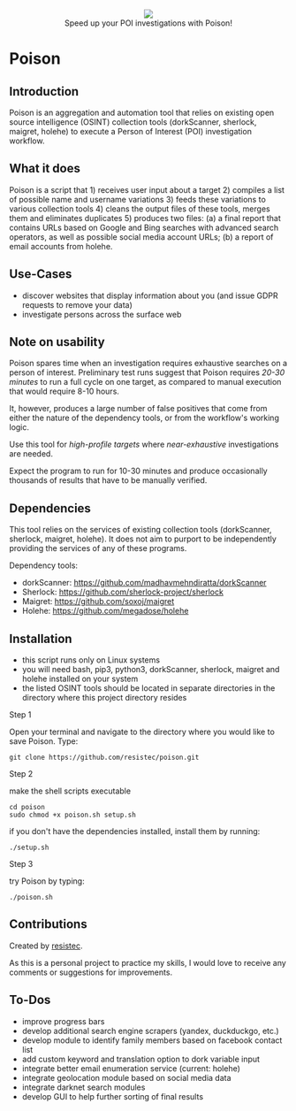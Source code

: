 <p align=center>
  <br>
  <a href="https://github.com/resistec" target="_blank"><img src="https://"/></a>
  <br>
  <span>Speed up your POI investigations with Poison!</a></span>
  <br>
</p>

# Poison

## Introduction

Poison is an aggregation and automation tool that relies on existing open source intelligence (OSINT) collection tools (dorkScanner, sherlock, maigret, holehe) to execute a Person of Interest (POI) investigation workflow.

## What it does

Poison is a script that 
    1) receives user input about a target
    2) compiles a list of possible name and username variations
    3) feeds these variations to various collection tools
    4) cleans the output files of these tools, merges them and eliminates duplicates
    5) produces two files: 
        (a) a final report that contains URLs based on Google and Bing searches with    advanced search operators, as well as possible social media account URLs;
        (b) a report of email accounts from holehe.

## Use-Cases

- discover websites that display information about you (and issue GDPR requests to remove your data)
- investigate persons across the surface web 

## Note on usability

Poison spares time when an investigation requires exhaustive searches on a person of interest. Preliminary test runs suggest that Poison requires *20-30 minutes* to run a full cycle on one target, as compared to manual execution that would require 8-10 hours.

It, however, produces a large number of false positives that come from either the nature of the dependency tools, or from the workflow's working logic.

Use this tool for *high-profile targets* where *near-exhaustive* investigations are needed. 

Expect the program to run for 10-30 minutes and produce occasionally thousands of results that have to be manually verified. 

## Dependencies

This tool relies on the services of existing collection tools (dorkScanner, sherlock, maigret, holehe). It does not aim to purport to be independently providing the services of any of these programs.

Dependency tools: 

- dorkScanner: <https://github.com/madhavmehndiratta/dorkScanner>
- Sherlock: <https://github.com/sherlock-project/sherlock>
- Maigret: <https://github.com/soxoj/maigret>
- Holehe: <https://github.com/megadose/holehe>


## Installation

- this script runs only on Linux systems
- you will need bash, pip3, python3, dorkScanner, sherlock, maigret and holehe installed on your system
- the listed OSINT tools should be located in separate directories in the directory where this project directory resides

Step 1

Open your terminal and navigate to the directory where you would like to save Poison. Type:

```
git clone https://github.com/resistec/poison.git
```

Step 2
<p>make the shell scripts executable</p>

```
cd poison
sudo chmod +x poison.sh setup.sh
```

<p>if you don't have the dependencies installed, install them by running:</p>

```
./setup.sh
```

Step 3
<p>try Poison by typing:</p>

```
./poison.sh
```

## Contributions

Created by <a href="https://github.com/resistec">resistec</a>.

As this is a personal project to practice my skills, I would love to receive any comments or suggestions for improvements.

## To-Dos

- improve progress bars
- develop additional search engine scrapers (yandex, duckduckgo, etc.)
- develop module to identify family members based on facebook contact list
- add custom keyword and translation option to dork variable input 
- integrate better email enumeration service (current: holehe)
- integrate geolocation module based on social media data
- integrate darknet search modules
- develop GUI to help further sorting of final results
